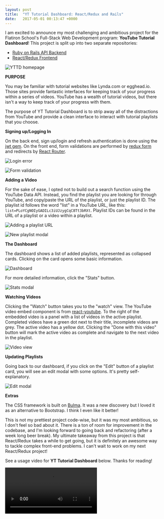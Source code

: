 ```yaml
---
layout: post
title:  "YT Tutorial Dashboard: React/Redux and Rails"
date:   2017-05-01 00:13:47 +0000
---
```



I am excited to announce my most challenging and ambitious project for the Flatiron School's Full-Stack Web Development program: **YouTube Tutorial Dashboard**! This project is split up into two separate repositories:

- [Ruby on Rails API Backend](https://github.com/BeejLuig/yt-tutorial-dashboard)
- [React/Redux Frontend](https://github.com/BeejLuig/react-yt-tutorial-dashboard)

![YTTD homepage](http://bjcantlupe.com/img/yttd-home.png)

**PURPOSE**

You may be familiar with tutorial websites like Lynda.com or egghead.io. Those sites provide fantastic interfaces for keeping track of your progress within a series of videos. YouTube has a wealth of tutorial videos, but there isn't a way to keep track of your progress with them. 

The purpose of YT Tutorial Dashboard is to strip away all of the distractions from YouTube and provide a clean interface to interact with tutorial playlists that you choose. 


**Signing up/Logging In**

On the back end, sign up/login and refresh authentication is done using the [jwt gem](https://github.com/jwt/ruby-jwt). On the front end, form validations are performed by [redux form](http://redux-form.com/6.6.3/) and redirects by [React Router](https://reacttraining.com/react-router/web/api/Redirect). 

![Login error](http://bjcantlupe.com/img/yttd-loginerror.png)

![Form validation](http://bjcantlupe.com/img/yttd-formvalidation.png)

**Adding a Video**

For the sake of ease, I opted not to build out a search function using the YouTube Data API. Instead, you find the playlist you are looking for through YouTube, and copy/paste the URL of the playlist, or just the playlist ID. The playlist id follows the word "list" in a YouTube URL, like this: `list=PLoYCgNOIyGADILc3iUJzygCqC8Tt3bRXt`. Playlist IDs can be found in the URL of a playlist or a video within a playlist. 

![Adding a playlist URL](http://bjcantlupe.com/img/yttd-playlistid.png)

![New playlist modal](http://bjcantlupe.com/img/yttd-newplaylistmodal.png)

**The Dashboard**

The dashboard shows a list of added playlists, represented as collapsed cards. Clicking on the card opens some basic information. 

![Dashboard](http://bjcantlupe.com/img/yttd-dashboard.png)

For more detailed information, click the "Stats" button. 

![Stats modal](http://bjcantlupe.com/img/yttd-statsmodal.png)

**Watching Videos**

Clicking the "Watch" button takes you to the "watch" view. The YouTube video embed component is from [react-youtube](https://www.npmjs.com/package/react-youtube). To the right of the embedded video is a panel with a list of videos in the active playlist. Completed videos have a green dot next to their title, incomplete videos are grey. The active video has a yellow dot. Clicking the "Done with this video" button will mark the active video as complete and navigate to the next video in the playlist. 

![Video view](http://bjcantlupe.com/img/yttd-watch.png)

**Updating Playlists**

Going back to our dashboard, if you click on the "Edit" button of a playlist card, you will see an edit modal with some options. It's pretty self-explanatory.

![Edit modal](http://bjcantlupe.com/img/yttd-editmodal.png)


**Extras**

The CSS framework is built on [Bulma](http://bulma.io/). It was a new discovery but I loved it as an alternative to Bootstrap. I think I even like it better! 

This is not my prettiest project code-wise, but it was my most ambitious, so I don't feel so bad about it. There is a ton of room for improvement in the codebase, and I'm looking forward to going back and refactoring (after a week long beer break). My ultimate takeaway from this project is that React/Redux takes a while to get going, but it is definitely an awesome way to tackle complex front-end problems. I can't wait to work on my next React/Redux project!

See a usage video for **YT Tutorial Dashboard** below. Thanks for reading!

<video controls>
  <source src="http://bjcantlupe.com/img/yttd-addingaplaylist.mp4" type="video/mp4">
  Your browser does not support the video tag.
</video>



